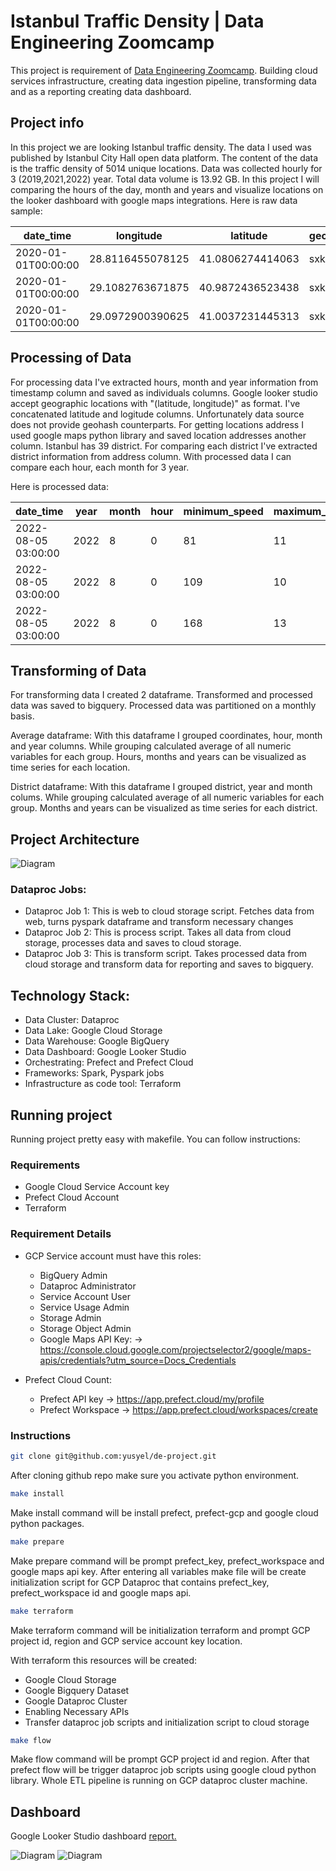 # Istanbul Traffic Density | Data Engineering Zoomcamp

This project is requirement of [Data Engineering Zoomcamp](https://github.com/DataTalksClub/data-engineering-zoomcamp). Building cloud services infrastructure, creating data ingestion pipeline, transforming data and as a reporting creating data dashboard.

## Project info

In this project we are looking Istanbul traffic density. The data I used was published by Istanbul City Hall open data platform. The content of the data is the traffic density of 5014 unique locations. Data was collected hourly for 3 (2019,2021,2022) year. Total data volume is 13.92 GB. In this project I will comparing the hours of the day, month and years and visualize locations on the looker dashboard with google maps integrations.
Here is raw data sample:

| date_time 	    | longitude 	 | latitude 	  | geohash 	| minimum_speed 	| maximum_speed 	| average_speed 	| number_of_vehicles 	|
|-----------	    |-----------	 |----------	  |---------	|---------------	|---------------	|---------------	|--------------------	|
|2020-01-01T00:00:00|28.8116455078125|41.0806274414063|sxk3xw      	|134              	|18               	|81               	|132                    |
|2020-01-01T00:00:00|29.1082763671875|40.9872436523438|sxk9nm     	|143             	|10               	|73               	|162                    |
|2020-01-01T00:00:00|29.0972900390625|41.0037231445313|sxk9q0   	|128              	|6               	|50               	|110                    |


## Processing of Data

For processing data I've extracted hours, month  and year information from timestamp column and saved as individuals columns. Google looker studio accept geographic locations with "(latitude, longitude)" as format. I've concatenated latitude and logitude columns. Unfortunately data source does not provide geohash counterparts. For getting locations address I used google maps python library and saved location addresses another column. Istanbul has 39 district. For comparing each district I've extracted district information from address column. With processed data I can compare each hour, each month for 3 year.

Here is processed data:



|          date_time|year|month|hour|minimum_speed|maximum_speed|average_speed|number_of_vehicles|            district|geohash|         coordinates|            location|
|-------------------|----|-----|----|-------------|-------------|-------------|------------------|--------------------|-------|--------------------|--------------------|
|2022-08-05 03:00:00|2022|    8|   0|           81|           11|           41|                28|Eyüpsultan/İstanb...| sxk9d3|41.05316162109376...|Eyüp Merkez, 3405...|
|2022-08-05 03:00:00|2022|    8|   0|          109|           10|           65|                89|Üsküdar/İstanbul,...| sxk9m6|41.01470947265625...|Küçük Çamlıca, Çi...|
|2022-08-05 03:00:00|2022|    8|   0|          168|           13|           68|               245|Esenyurt/İstanbul...| sxk3s9|41.05316162109376...|Ardıçlı Mh., Yase...|

## Transforming of Data

For transforming data I created 2 dataframe. Transformed and processed data was saved to bigquery. Processed data was partitioned on a monthly basis.

Average dataframe: With this dataframe I grouped coordinates, hour, month and year columns. While grouping calculated average of all numeric variables for each group. Hours, months and years can be visualized as time series for each location.

District dataframe: With this dataframe I grouped district, year and month colums. While grouping calculated average of all numeric variables for each group. Months and years can be visualized as time series for each district.

## Project Architecture
![Diagram](./img/diagram.png)

### Dataproc Jobs:

* Dataproc Job 1: This is web to cloud storage script. Fetches data from web, turns pyspark dataframe and transform necessary changes
* Dataproc Job 2: This is process script. Takes all data from cloud storage, processes data and saves to cloud storage.
* Dataproc Job 3: This is transform script. Takes processed data from cloud storage and transform data for reporting and saves to bigquery.

## Technology Stack:

* Data Cluster: Dataproc
* Data Lake: Google Cloud Storage
* Data Warehouse: Google BigQuery
* Data Dashboard: Google Looker Studio
* Orchestrating: Prefect and Prefect Cloud
* Frameworks: Spark, Pyspark jobs
* Infrastructure as code tool: Terraform

## Running project

Running project pretty easy with makefile. You can follow instructions:

### Requirements
- Google Cloud Service Account key
- Prefect Cloud Account
- Terraform
### Requirement Details
* GCP Service account must have this roles:
    - BigQuery Admin
    - Dataproc Administrator
    - Service Account User
    - Service Usage Admin
    - Storage Admin
    - Storage Object Admin
    - Google Maps API Key: -> https://console.cloud.google.com/projectselector2/google/maps-apis/credentials?utm_source=Docs_Credentials

* Prefect Cloud Count:
    - Prefect API key -> https://app.prefect.cloud/my/profile
    - Prefect Workspace -> https://app.prefect.cloud/workspaces/create



### Instructions
```bash
git clone git@github.com:yusyel/de-project.git
```

After cloning github repo make sure you activate python environment.

```bash
make install
```
Make install command will be install prefect, prefect-gcp and google cloud  python packages.

```bash
make prepare
```
Make prepare command will be prompt prefect_key, prefect_workspace and google maps api key. After entering all variables make file will be create initialization script for GCP Dataproc that contains prefect_key, prefect_workspace id and google maps api.

```bash
make terraform
```
Make terraform command  will be initialization terraform and prompt GCP project id,  region and GCP service account key location.

With terraform this resources will be created:

* Google Cloud Storage
* Google Bigquery Dataset
* Google Dataproc Cluster
* Enabling Necessary APIs
* Transfer dataproc job scripts and initialization script to cloud storage


```bash
make flow
```
Make flow command will be prompt GCP project id and region. After that prefect flow will be trigger dataproc job scripts using google cloud python library. Whole ETL pipeline is running on GCP dataproc cluster machine.

## Dashboard
Google Looker Studio dashboard [report.](https://lookerstudio.google.com/reporting/49a43be5-0939-42b5-8028-15e5fab3253a)

![Diagram](./img/dashboard1.png)
![Diagram](./img/dashboard2.png)

